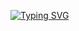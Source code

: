 <a href="https://git.io/typing-svg"><img src="https://readme-typing-svg.herokuapp.com?font=Fira+Code&duration=3000&pause=1000&color=000000&center=true&width=435&lines=I+cast+Nothingness..;.....;???" alt="Typing SVG" /></a>
